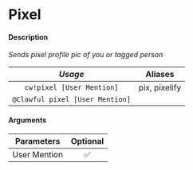 # Pixel

#### Description

 _Sends pixel profile pic of you or tagged person_

| _Usage_ | Aliases |
| :---: | :---: |
| `cw!pixel [User Mention]` | pix, pixelify |
| `@Clawful pixel [User Mention]` |  |

#### Arguments

| Parameters | Optional |
| :---: | :---: |
| User Mention | ✅ |

